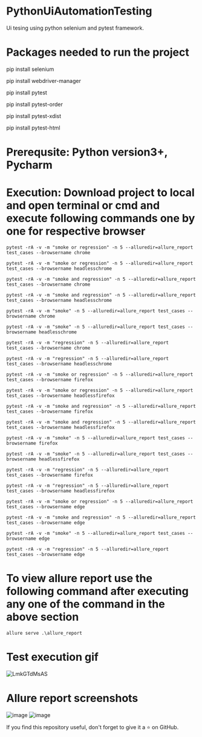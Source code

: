 # PythonUiAutomationTesting

Ui tesing using python selenium and pytest framework.

# Packages needed to run the project

pip install selenium

pip install webdriver-manager

pip install pytest

pip install pytest-order

pip install pytest-xdist

pip install pytest-html

# Prerequsite: Python version3+, Pycharm

# Execution: Download project to local and open terminal or cmd and execute following commands one by one for respective browser

 `pytest -rA -v -m "smoke or regression" -n 5 --alluredir=allure_report test_cases --browsername chrome`
 
 `pytest -rA -v -m "smoke or regression" -n 5 --alluredir=allure_report test_cases --browsername headlesschrome`
 
 `pytest -rA -v -m "smoke and regression" -n 5 --alluredir=allure_report test_cases --browsername chrome`
 
 `pytest -rA -v -m "smoke and regression" -n 5 --alluredir=allure_report test_cases --browsername headlesschrome`
 
 `pytest -rA -v -m "smoke" -n 5 --alluredir=allure_report test_cases --browsername chrome`
 
 `pytest -rA -v -m "smoke" -n 5 --alluredir=allure_report test_cases --browsername headlesschrome`
 
 `pytest -rA -v -m "regression" -n 5 --alluredir=allure_report test_cases --browsername chrome`
 
 `pytest -rA -v -m "regression" -n 5 --alluredir=allure_report test_cases --browsername headlesschrome`
 
 `pytest -rA -v -m "smoke or regression" -n 5 --alluredir=allure_report test_cases --browsername firefox`
 
 `pytest -rA -v -m "smoke or regression" -n 5 --alluredir=allure_report test_cases --browsername headlessfirefox`
 
 `pytest -rA -v -m "smoke and regression" -n 5 --alluredir=allure_report test_cases --browsername firefox`
 
 `pytest -rA -v -m "smoke and regression" -n 5 --alluredir=allure_report test_cases --browsername headlessfirefox`
 
 `pytest -rA -v -m "smoke" -n 5 --alluredir=allure_report test_cases --browsername firefox`
 
 `pytest -rA -v -m "smoke" -n 5 --alluredir=allure_report test_cases --browsername headlessfirefox`
 
 `pytest -rA -v -m "regression" -n 5 --alluredir=allure_report test_cases --browsername firefox`
 
 `pytest -rA -v -m "regression" -n 5 --alluredir=allure_report test_cases --browsername headlessfirefox`
 
 `pytest -rA -v -m "smoke or regression" -n 5 --alluredir=allure_report test_cases --browsername edge`
 
 `pytest -rA -v -m "smoke and regression" -n 5 --alluredir=allure_report test_cases --browsername edge`
 
 `pytest -rA -v -m "smoke" -n 5 --alluredir=allure_report test_cases --browsername edge`
 
 `pytest -rA -v -m "regression" -n 5 --alluredir=allure_report test_cases --browsername edge`
 
 # To view allure report use the following command after executing any one of the command in the above section 
 
 `allure serve .\allure_report`
 
 # Test execution gif

![LmkGTdMsAS](https://user-images.githubusercontent.com/52770689/139401453-976ba5c3-c77f-40ab-8262-85d3cec9e02b.gif)
 
 # Allure report screenshots
 
![image](https://user-images.githubusercontent.com/52770689/139401838-3bf37da2-a0ed-4367-94ec-21c81c5287f6.png)
![image](https://user-images.githubusercontent.com/52770689/139401985-19ec382f-aebd-46aa-a9d6-417e8f6b7ed9.png)

If you find this repository useful, don't forget to give it a ⭐ on GitHub.

 
